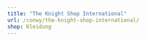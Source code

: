 ```yaml
---
title: "The Knight Shop International"
url: /conwy/the-knight-shop-international/
shop: Kleidung
---
```

